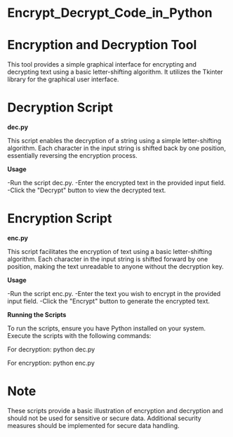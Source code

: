 # Encrypt_Decrypt_Code_in_Python

# **Encryption and Decryption Tool**

This tool provides a simple graphical interface for encrypting and decrypting text using a basic letter-shifting algorithm. It utilizes the Tkinter library for the graphical user interface.

# **Decryption Script**

**dec.py**

This script enables the decryption of a string using a simple letter-shifting algorithm. Each character in the input string is shifted back by one position, essentially reversing the encryption process.

**Usage**

-Run the script dec.py.
-Enter the encrypted text in the provided input field.
-Click the "Decrypt" button to view the decrypted text.

# **Encryption Script**

**enc.py**

This script facilitates the encryption of text using a basic letter-shifting algorithm. Each character in the input string is shifted forward by one position, making the text unreadable to anyone without the decryption key.

**Usage**

-Run the script enc.py.
-Enter the text you wish to encrypt in the provided input field.
-Click the "Encrypt" button to generate the encrypted text.

**Running the Scripts**

To run the scripts, ensure you have Python installed on your system. Execute the scripts with the following commands:

For decryption:
python dec.py

For encryption:
python enc.py

# **Note**

These scripts provide a basic illustration of encryption and decryption and should not be used for sensitive or secure data. Additional security measures should be implemented for secure data handling.
